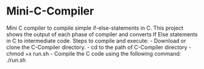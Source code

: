 # Mini-C-Compiler

Mini C compiler to compile simple if-else-statements in C.
This project shows the output of each phase of compiler and  converts If Else statements in C to intermediate code.
Steps to compile and execute:
    - Download or clone the C-Compiler directory.
    - cd to the path of C-Compiler directory
    - chmod +x run.sh
    - Compile the C code using the following command:
        ./run.sh <path to C source code>
